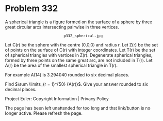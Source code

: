 #   Problem 332

   A spherical triangle is a figure formed on the surface of a sphere by
   three great circular arcs intersecting pairwise in three vertices.

                               p332_spherical.jpg

   Let C(r) be the sphere with the centre (0,0,0) and radius r.
   Let Z(r) be the set of points on the surface of C(r) with integer
   coordinates.
   Let T(r) be the set of spherical triangles with vertices in Z(r).
   Degenerate spherical triangles, formed by three points on the same great
   arc, are not included in T(r).
   Let A(r) be the area of the smallest spherical triangle in T(r).

   For example A(14) is 3.294040 rounded to six decimal places.

   Find $\sum \limits_{r = 1}^{50} {A(r)}$. Give your answer rounded to six
   decimal places.

   Project Euler: Copyright Information | Privacy Policy

   The page has been left unattended for too long and that link/button is no
   longer active. Please refresh the page.
